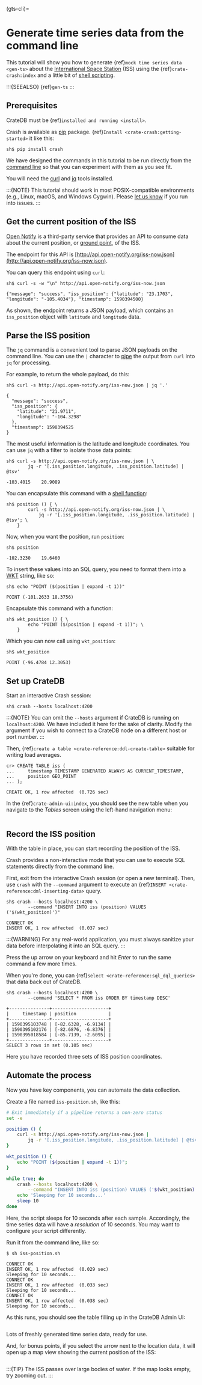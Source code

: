 (gts-cli)=

# Generate time series data from the command line

This tutorial will show you how to generate {ref}`mock time series data
<gen-ts>` about the [International Space Station] (ISS) using the
{ref}`crate-crash:index` and a little bit of [shell scripting].

:::{SEEALSO}
{ref}`gen-ts`
:::

## Prerequisites

CrateDB must be {ref}`installed and running <install>`.

Crash is available as [pip] package. {ref}`Install <crate-crash:getting-started>` it
like this:

```console
sh$ pip install crash
```

We have designed the commands in this tutorial to be run directly from the
[command line] so that you can experiment with them as you see fit.

You will need the [curl] and [jq] tools installed.

:::{NOTE}
This tutorial should work in most POSIX-compatible environments (e.g.,
Linux, macOS, and Windows Cygwin). Please [let us know] if you run into
issues.
:::

## Get the current position of the ISS

[Open Notify] is a third-party service that provides an API to consume data
about the current position, or [ground point], of the ISS.

The endpoint for this API is [http://api.open-notify.org/iss-now.json](http://api.open-notify.org/iss-now.json).

You can query this endpoint using `curl`:

```console
sh$ curl -s -w "\n" http://api.open-notify.org/iss-now.json

{"message": "success", "iss_position": {"latitude": "23.1703", "longitude": "-105.4034"}, "timestamp": 1590394500}
```

As shown, the endpoint returns a JSON payload, which contains an
`iss_position` object with `latitude` and `longitude` data.

## Parse the ISS position

The `jq` command is a convenient tool to parse JSON payloads on the command
line. You can use the `|` character to [pipe] the output from `curl` into
`jq` for processing.

For example, to return the whole payload, do this:

```console
sh$ curl -s http://api.open-notify.org/iss-now.json | jq '.'

{
  "message": "success",
  "iss_position": {
    "latitude": "21.9711",
    "longitude": "-104.3298"
  },
  "timestamp": 1590394525
}
```

The most useful information is the latitude and longitude coordinates. You can
use `jq` with a filter to isolate those data points:

```console
sh$ curl -s http://api.open-notify.org/iss-now.json | \
        jq -r '[.iss_position.longitude, .iss_position.latitude] | @tsv'

-103.4015    20.9089
```

You can encapsulate this command with a [shell function]:

```console
sh$ position () { \
        curl -s http://api.open-notify.org/iss-now.json | \
            jq -r '[.iss_position.longitude, .iss_position.latitude] | @tsv'; \
    }
```

Now, when you want the position, run `position`:

```console
sh$ position

-102.3230    19.6460
```

To insert these values into an SQL query, you need to format them into a [WKT]
string, like so:

```console
sh$ echo "POINT ($(position | expand -t 1))"

POINT (-101.2633 18.3756)
```

Encapsulate this command with a function:

```console
sh$ wkt_position () { \
        echo "POINT ($(position | expand -t 1))"; \
    }
```

Which you can now call using `wkt_position`:

```console
sh$ wkt_position

POINT (-96.4784 12.3053)
```

## Set up CrateDB

Start an interactive Crash session:

```console
sh$ crash --hosts localhost:4200
```

:::{NOTE}
You can omit the `--hosts` argument if CrateDB is running on
`localhost:4200`. We have included it here for the sake of clarity.
Modify the argument if you wish to connect to a CrateDB node on a different
host or port number.
:::

Then, {ref}`create a table <crate-reference:ddl-create-table>` suitable for writing
load averages.

```psql
cr> CREATE TABLE iss (
...     timestamp TIMESTAMP GENERATED ALWAYS AS CURRENT_TIMESTAMP,
...     position GEO_POINT
... );

CREATE OK, 1 row affected  (0.726 sec)
```

In the {ref}`crate-admin-ui:index`, you should see the new table when you navigate
to the *Tables* screen using the left-hand navigation menu:

```{image} /_assets/img/getting-started/generate-time-series/table.png
```

## Record the ISS position

With the table in place, you can start recording the position of the ISS.

Crash provides a non-interactive mode that you can use to execute SQL
statements directly from the command line.

First, exit from the interactive Crash session (or open a new terminal). Then,
use `crash` with the `--command` argument to execute an {ref}`INSERT
<crate-reference:dml-inserting-data>` query.

```console
sh$ crash --hosts localhost:4200 \
        --command "INSERT INTO iss (position) VALUES ('$(wkt_position)')"

CONNECT OK
INSERT OK, 1 row affected  (0.037 sec)
```

:::{WARNING}
For any real-world application, you must always sanitize your data before
interpolating it into an SQL query.
:::

Press the up arrow on your keyboard and hit *Enter* to run the same command a
few more times.

When you're done, you can {ref}`select <crate-reference:sql_dql_queries>` that data
back out of CrateDB.

```console
sh$ crash --hosts localhost:4200 \
        --command 'SELECT * FROM iss ORDER BY timestamp DESC'

+---------------+---------------------+
|     timestamp | position            |
+---------------+---------------------+
| 1590395103748 | [-82.6328, -6.9134] |
| 1590395102176 | [-82.6876, -6.8376] |
| 1590395018584 | [-85.7139, -2.6095] |
+---------------+---------------------+
SELECT 3 rows in set (0.105 sec)
```

Here you have recorded three sets of ISS position coordinates.

## Automate the process

Now you have key components, you can automate the data collection.

Create a file named `iss-position.sh`, like this:

```sh
# Exit immediately if a pipeline returns a non-zero status
set -e

position () {
    curl -s http://api.open-notify.org/iss-now.json |
        jq -r '[.iss_position.longitude, .iss_position.latitude] | @tsv';
}

wkt_position () {
    echo "POINT ($(position | expand -t 1))";
}

while true; do
    crash --hosts localhost:4200 \
        --command "INSERT INTO iss (position) VALUES ('$(wkt_position)')"
    echo 'Sleeping for 10 seconds...'
    sleep 10
done
```

Here, the script sleeps for 10 seconds after each sample. Accordingly, the time
series data will have a *resolution* of 10 seconds. You may want to configure
your script differently.

Run it from the command line, like so:

```console
$ sh iss-position.sh

CONNECT OK
INSERT OK, 1 row affected  (0.029 sec)
Sleeping for 10 seconds...
CONNECT OK
INSERT OK, 1 row affected  (0.033 sec)
Sleeping for 10 seconds...
CONNECT OK
INSERT OK, 1 row affected  (0.038 sec)
Sleeping for 10 seconds...
```

As this runs, you should see the table filling up in the CrateDB Admin UI:

```{image} /_assets/img/getting-started/generate-time-series/rows.png
```

Lots of freshly generated time series data, ready for use.

And, for bonus points, if you select the arrow next to the location data, it
will open up a map view showing the current position of the ISS:

```{image} /_assets/img/getting-started/generate-time-series/map.png
```

:::{TIP}
The ISS passes over large bodies of water. If the map looks empty, try
zooming out.
:::

[command line]: https://en.wikipedia.org/wiki/Command-line_interface
[curl]: https://curl.se/
[data sanitization]: https://xkcd.com/327/
[ground point]: https://en.wikipedia.org/wiki/Ground_track
[international space station]: https://www.nasa.gov/mission_pages/station/main/index.html
[jq]: https://stedolan.github.io/jq/
[let us know]: https://github.com/crate/cratedb-guide/issues/new
[open notify]: http://open-notify.org/
[pip]: https://pypi.org/project/pip/
[pipe]: https://www.geeksforgeeks.org/piping-in-unix-or-linux/
[shell function]: https://www.gnu.org/software/bash/manual/html_node/Shell-Functions.html
[shell scripting]: https://en.wikipedia.org/wiki/Shell_script
[wkt]: https://en.wikipedia.org/wiki/Well-known_text_representation_of_geometry
